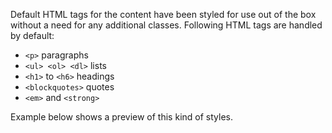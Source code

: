 Default HTML tags for the content have been styled for use out of the box without a need for any additional classes. Following HTML tags are handled by default:

+ <code>&lt;p&gt;</code> paragraphs
+ <code>&lt;ul&gt; &lt;ol&gt; &lt;dl&gt;</code> lists
+ <code>&lt;h1&gt;</code> to <code>&lt;h6&gt;</code> headings
+ <code>&lt;blockquotes&gt;</code> quotes
+ <code>&lt;em&gt;</code> and <code>&lt;strong&gt;</code> 

Example below shows a preview of this kind of styles.
